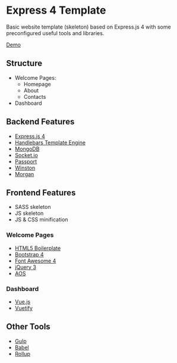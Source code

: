 # Express 4 Template

Basic website template (skeleton) based on Express.js 4 with some preconfigured useful tools and libraries.

[Demo](https://nordicsoft-express-template.herokuapp.com/)

## Structure

* Welcome Pages:
    * Homepage
    * About
    * Contacts
* Dashboard

## Backend Features

* [Express.js 4](https://expressjs.com/)
* [Handlebars Template Engine](https://www.npmjs.com/package/express-hbs) 
* [MongoDB](https://www.mongodb.com/)
* [Socket.io](https://socket.io/)
* [Passport](http://www.passportjs.org/)
* [Winston](https://www.npmjs.com/package/winston)
* [Morgan](https://www.npmjs.com/package/morgan)

## Frontend Features

* SASS skeleton
* JS skeleton
* JS & CSS minification

### Welcome Pages

* [HTML5 Boilerplate](https://html5boilerplate.com/)
* [Bootstrap 4](https://getbootstrap.com)
* [Font Awesome 4](https://fontawesome.com/v4.7.0/)
* [jQuery 3](https://jquery.com/)
* [AOS](https://github.com/michalsnik/aos)

### Dashboard

* [Vue.js](https://vuejs.org/)
* [Vuetify](https://vuetifyjs.com/)

## Other Tools
* [Gulp](https://gulpjs.com)
* [Babel](https://babeljs.io/)
* [Rollup](https://rollupjs.org)
